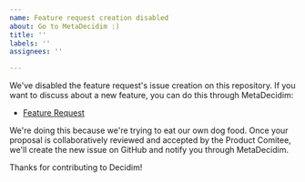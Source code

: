 ```yaml
---
name: Feature request creation disabled
about: Go to MetaDecidim :)
title: ''
labels: ''
assignees: ''

---
```


We've disabled the feature request's issue creation on this repository. If you want to discuss about a new feature, you can do this through MetaDecidim:

* [Feature Request](https://meta.decidim.org/processes/roadmap)

We're doing this because we're trying to eat our own dog food. Once your proposal is collaboratively reviewed and accepted by the Product Comitee, we'll create the new issue on GitHub and notify you through MetaDecidim.

Thanks for contributing to Decidim!

